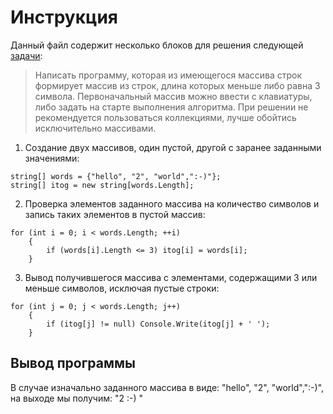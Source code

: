 # Инструкция
Данный файл содержит несколько блоков для решения следующей [задачи](https://gbcdn.mrgcdn.ru/uploads/asset/4283449/attachment/1251e74b703108ee483caaa98787097d.png): 
> Написать программу, которая из имеющегося массива строк формирует массив из строк, длина которых меньше либо равна 3 символа. Первоначальный массив можно ввести с клавиатуры, либо задать на старте выполнения алгоритма. При решении не рекомендуется пользоваться коллекциями, лучше обойтись исключительно массивами.
1. Создание двух массивов, один пустой, другой с заранее заданными значениями:
```
string[] words = {"hello", "2", "world",":-)"};
string[] itog = new string[words.Length];
```
2. Проверка элементов заданного массива на количество символов и запись таких элементов в пустой массив:
```
for (int i = 0; i < words.Length; ++i)
    {               
        if (words[i].Length <= 3) itog[i] = words[i];
    }
```
3. Вывод получившегося массива с элементами, содержащими 3 или меньше символов, исключая пустые строки:
```
for (int j = 0; j < words.Length; j++)
    {
        if (itog[j] != null) Console.Write(itog[j] + ' ');
    }
```
## Вывод программы
В случае изначально заданного массива в виде: "hello", "2", "world",":-)", на выходе мы получим: "2 :-) "

